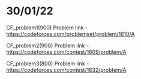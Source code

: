 # 30/01/22

CF_problem1(900)
Problem link - https://codeforces.com/problemset/problem/1610/A

CF_problem2(900)
Problem link - https://codeforces.com/contest/1609/problem/A

CF_problem3(800)
Problem link - https://codeforces.com/contest/1632/problem/A
